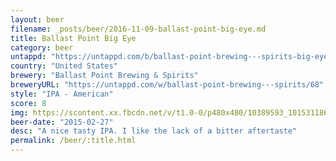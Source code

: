 ```yaml
---
layout: beer
filename: _posts/beer/2016-11-09-ballast-point-big-eye.md
title: Ballast Point Big Eye
category: beer
untappd: "https://untappd.com/b/ballast-point-brewing---spirits-big-eye/2447"
country: "United States"
brewery: "Ballast Point Brewing & Spirits"
breweryURL: "https://untappd.com/w/ballast-point-brewing---spirits/68"
style: "IPA - American"
score: 8
img: https://scontent.xx.fbcdn.net/v/t1.0-0/p480x480/10389593_10153118668748745_5666950047802645873_n.jpg?oh=8534623e4a8e943db951352c2fb390a7&oe=592F3863
beer-date: "2015-02-27"
desc: "A nice tasty IPA. I like the lack of a bitter aftertaste"
permalink: /beer/:title.html
---
```

